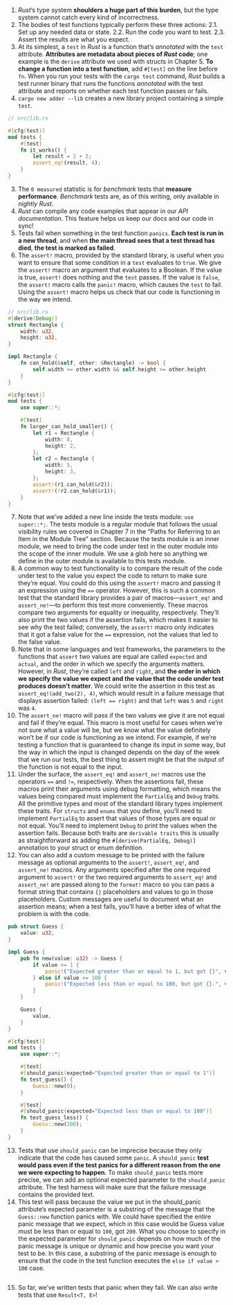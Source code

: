 1. _Rust_’s type system **shoulders a huge part of this burden**, but the type system cannot catch every kind of incorrectness.
2. The bodies of test functions typically perform these three actions:
   2.1. Set up any needed data or state.
   2.2. Run the code you want to test.
   2.3. Assert the results are what you expect.
3. At its simplest, a `test` in _Rust_ is a function that’s _annotated_ with the `test` attribute. **Attributes are metadata about pieces of _Rust_ code**; one example is the `derive` attribute we used with structs in Chapter 5. **To change a function into a test function**, add `#[test]` on the line before `fn`. When you run your tests with the `cargo test` command, _Rust_ builds a test runner binary that runs the functions _annotated_ with the test attribute and reports on whether each test function passes or fails.
4. `cargo new adder --lib` creates a new library project containing a simple `test`.

```rust
// src/lib.rs

#[cfg(test)]
mod tests {
    #[test]
    fn it_works() {
        let result = 2 + 2;
        assert_eq!(result, 4);
    }
}
```

3. The `0 measured` statistic is for _benchmark_ tests that **measure performance**. _Benchmark_ tests are, as of this writing, only available in _nightly Rust_.
4. _Rust_ can compile any code examples that appear in our _API documentation_. This feature helps us keep our docs and our code in sync!
5. Tests fail when something in the test function `panics`. **Each test is run in a new thread**, and when **the main thread sees that a test thread has died**, **the test is marked as failed**.
6. The `assert!` macro, provided by the standard library, is useful when you want to ensure that some condition in a `test` evaluates to `true`. We give the `assert!` macro an argument that evaluates to a Boolean. If the value is true, `assert!` does nothing and the `test` passes. If the value is `false`, the `assert!` macro calls the `panic!` macro, which causes the `test` to fail. Using the `assert!` macro helps us check that our code is functioning in the way we intend.

```rust
// src/lib.rs
#[derive(Debug)]
struct Rectangle {
    width: u32,
    height: u32,
}

impl Rectangle {
    fn can_hold(&self, other: &Rectangle) -> bool {
        self.width >= other.width && self.height >= other.height
    }
}

#[cfg(test)]
mod tests {
    use super::*;

    #[test]
    fn larger_can_hold_smaller() {
        let r1 = Rectangle {
            width: 8,
            height: 2,
        };
        let r2 = Rectangle {
            width: 5,
            height: 3,
        };
        assert!(r1.can_hold(&r2));
        assert!(!r2.can_hold(&r1));
    }
}
```

7. Note that we’ve added a new line inside the tests module: `use super::*;`. The tests module is a regular module that follows the usual visibility rules we covered in Chapter 7 in the “Paths for Referring to an Item in the Module Tree” section. Because the tests module is an inner module, we need to bring the code under test in the outer module into the scope of the inner module. We use a glob here so anything we define in the outer module is available to this tests module.
8. A common way to test functionality is to compare the result of the code under test to the value you expect the code to return to make sure they’re equal. You could do this using the `assert!` macro and passing it an expression using the `==` operator. However, this is such a common test that the standard library provides a pair of macros—`assert_eq!` and `assert_ne!`—to perform this test more conveniently. These macros compare two arguments for equality or inequality, respectively. They’ll also print the two values if the assertion fails, which makes it easier to see why the test failed; conversely, the `assert!` macro only indicates that it got a false value for the `==` expression, not the values that led to the false value.
9. Note that in some languages and test frameworks, the parameters to the functions that `assert` two values are equal are called `expected` and `actual`, and the order in which we specify the arguments matters. However, in _Rust_, they’re called `left` and `right`, and **the order in which we specify the value we expect and the value that the code under test produces doesn’t matter**. We could write the assertion in this test as `assert_eq!(add_two(2), 4)`, which would result in a failure message that displays assertion failed: `(left == right)` and that `left` was `5` and `right` was `4`.
10. The `assert_ne!` macro will pass if the two values we give it are not equal and fail if they’re equal. This macro is most useful for cases when we’re not sure what a value will be, but we know what the value definitely won’t be if our code is functioning as we intend. For example, if we’re testing a function that is guaranteed to change its input in some way, but the way in which the input is changed depends on the day of the week that we run our tests, the best thing to assert might be that the output of the function is not equal to the input.
11. Under the surface, the `assert_eq!` and `assert_ne!` macros use the operators `==` and `!=`, respectively. When the assertions fail, these macros print their arguments using debug formatting, which means the values being compared must implement the `PartialEq` and `Debug` traits. All the primitive types and most of the standard library types implement these traits. For `structs` and `enums` that you define, you’ll need to implement `PartialEq` to assert that values of those types are equal or not equal. You’ll need to implement `Debug` to print the values when the assertion fails. Because both traits are `derivable traits` this is usually as straightforward as adding the `#[derive(PartialEq, Debug)]` annotation to your struct or enum definition.
12. You can also add a custom message to be printed with the failure message as optional arguments to the `assert!`, `assert_eq!`, and `assert_ne!` macros. Any arguments specified after the one required argument to `assert!` or the two required arguments to `assert_eq!` and `assert_ne!` are passed along to the `format!` macro so you can pass a format string that contains `{}` placeholders and values to go in those placeholders. Custom messages are useful to document what an assertion means; when a test fails, you’ll have a better idea of what the problem is with the code.

```rust 
pub struct Guess {
    value: u32,
}

impl Guess {
    pub fn new(value: u32) -> Guess {
        if value >= 1 {
            panic!("Expected greater than or equal to 1, but got {}", value);
        } else if value <= 100 {
            panic!("Expected less than or equal to 100, but got {}.", value);
        }
    }

    Guess {
        value,
    }
}

#[cfg(test)]
mod tests {
    use super::*;

    #[test]
    #[should_panic(expected="Expected greater than or equal to 1")]
    fn test_guess() {
        Guess::new(0);
    }

    #[test]
    #[should_panic(expected="Expected less than or equal to 100")]
    fn test_guess_less() {
        Guess::new(200);
    }
}

```
13. Tests that use `should_panic` can be imprecise because they only indicate that the code has caused some `panic`. A `should_panic` **test would pass even if the test panics for a different reason from the one we were expecting to happen**. To make `should_panic` tests more precise, we can add an optional expected parameter to the `should_panic` attribute. The test harness will make sure that the failure message contains the provided text.
14. This test will pass because the value we put in the should_panic attribute’s expected parameter is a substring of the message that the `Guess::new` function panics with. We could have specified the entire panic message that we expect, which in this case would be Guess value must be less than or equal to `100`, got `200`. What you choose to specify in the expected parameter for `should_panic` depends on how much of the panic message is unique or dynamic and how precise you want your test to be. In this case, a substring of the panic message is enough to ensure that the code in the test function executes the `else if value > 100` case.

```rust
```
15. So far, we’ve written tests that panic when they fail. We can also write tests that use `Result<T, E>`! 